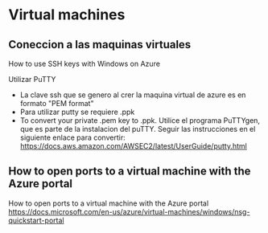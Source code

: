 #  Virtual machines


## Coneccion a las maquinas virtuales

How to use SSH keys with Windows on Azure

Utilizar PuTTY 
- La clave ssh que se genero al crer la maquina virtual de azure es en formato "PEM format"
- Para utilizar putty se requiere .ppk
- To convert your private .pem key to .ppk. Utilice el programa PuTTYgen, que es parte de la instalacion del puTTY. Seguir las instrucciones en el siguiente enlace para convertir: https://docs.aws.amazon.com/AWSEC2/latest/UserGuide/putty.html


## How to open ports to a virtual machine with the Azure portal


How to open ports to a virtual machine with the Azure portal
https://docs.microsoft.com/en-us/azure/virtual-machines/windows/nsg-quickstart-portal